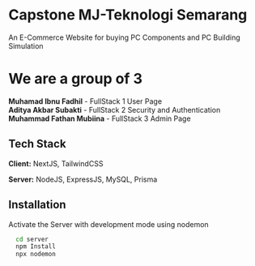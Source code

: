 # Capstone MJ-Teknologi Semarang
An E-Commerce Website for buying PC Components and PC Building Simulation


# We are a group of 3
**Muhamad Ibnu Fadhil** - FullStack 1 User Page\
**Aditya Akbar Subakti** - FullStack 2 Security and Authentication\
**Muhammad Fathan Mubiina** - FullStack 3 Admin Page
## Tech Stack

**Client:** NextJS, TailwindCSS

**Server:** NodeJS, ExpressJS, MySQL, Prisma


## Installation

Activate the Server with development mode using nodemon

```bash
  cd server
  npm Install
  npx nodemon
```
    
